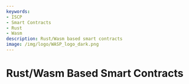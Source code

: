 ```yaml
---
keywords:
- ISCP
- Smart Contracts
- Rust
- Wasm
description: Rust/Wasm based smart contracts
image: /img/logo/WASP_logo_dark.png
---
```


# Rust/Wasm Based Smart Contracts




<!-- 
// TODO 

The `example1` program has three entry points:

- `storeString` a full entry point. It first checks if parameter
  called `paramString` exist. If so, it stores the string value of the parameter
  into the state variable `storedString`. If parameter `paramString` is missing,
  the program panics.

- `getString` is a view entry point that returns the value of the
  variable `storedString`.

- `withdrawIota` is a full entry point that checks if the caller is and address
  and if the caller is equal to the creator of smart contract. If not, it
  panics. If it passes the validation, the program sends all the iotas contained
  in the smart contract's account to the caller.

Note that in the `example1` the Rust functions associated with full entry points
take a parameter of type `ScFuncContext`. It gives full (read-write) access to
the state. In contrast, `getString` is a view entry point and its associated
function parameter has type `ScViewContext`. A view is not allowed to mutate 
the state. -->